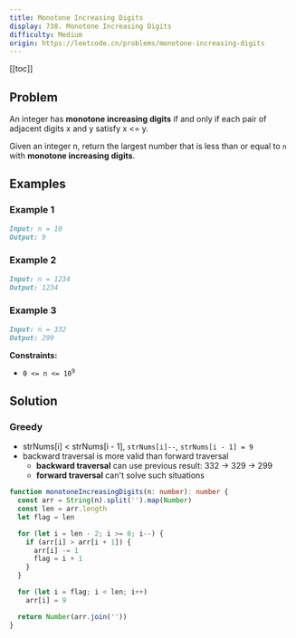 ```yaml
---
title: Monotone Increasing Digits
display: 738. Monotone Increasing Digits
difficulty: Medium
origin: https://leetcode.cn/problems/monotone-increasing-digits
---
```


[[toc]]

## Problem

An integer has **monotone increasing digits** if and only if each pair of adjacent digits x and y satisfy x <= y.

Given an integer n, return the largest number that is less than or equal to `n` with **monotone increasing digits**.

## Examples

### Example 1

```md
Input: n = 10
Output: 9
```

### Example 2

```md
Input: n = 1234
Output: 1234
```

### Example 3

```md
Input: n = 332
Output: 299
```

**Constraints:**

- <code>0 <= n <= 10<sup>9</sup></code>

## Solution

### Greedy

- strNums[i] < strNums[i - 1], `strNums[i]--`, `strNums[i - 1] = 9`
- backward traversal is more valid than forward traversal
    - **backward traversal** can use previous result: 332 -> 329 -> 299
    - **forward traversal** can't solve such situations

```ts
function monotoneIncreasingDigits(n: number): number {
  const arr = String(n).split('').map(Number)
  const len = arr.length
  let flag = len

  for (let i = len - 2; i >= 0; i--) {
    if (arr[i] > arr[i + 1]) {
      arr[i] -= 1
      flag = i + 1
    }
  }

  for (let i = flag; i < len; i++)
    arr[i] = 9

  return Number(arr.join(''))
}
```

